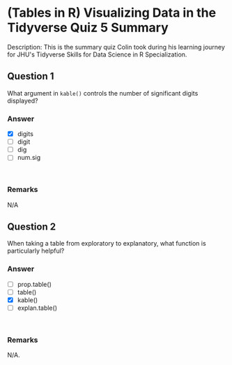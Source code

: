 # (Tables in R) Visualizing Data in the Tidyverse Quiz 5 Summary

Description: This is the summary quiz Colin took during his learning journey for JHU's Tidyverse Skills for Data Science in R Specialization.</br>

Question 1
----------
What argument in `kable()` controls the number of significant digits displayed? </br>

### Answer
- [x] digits
- [ ] digit
- [ ] dig
- [ ] num.sig
</br>

### Remarks
N/A </br>

Question 2
----------
When taking a table from exploratory to explanatory, what function is particularly helpful? </br>

### Answer
- [ ] prop.table()
- [ ] table()
- [x] kable()
- [ ] explan.table()
</br>

### Remarks
N/A.</br>
